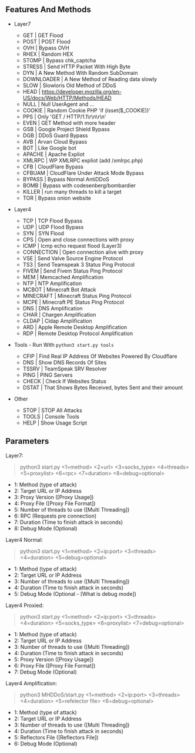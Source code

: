 
## Features And Methods

* Layer7
    * GET | GET Flood
    * POST | POST Flood
    * OVH | Bypass OVH
    * RHEX | Random HEX
    * STOMP | Bypass chk_captcha
    * STRESS | Send HTTP Packet With High Byte
    * DYN | A New Method With Random SubDomain
    * DOWNLOADER | A New Method of Reading data slowly
    * SLOW | Slowloris Old Method of DDoS
    * HEAD | https://developer.mozilla.org/en-US/docs/Web/HTTP/Methods/HEAD
    * NULL | Null UserAgent and ...
    * COOKIE | Random Cookie PHP 'if (isset($_COOKIE))'
    * PPS | Only 'GET / HTTP/1.1\r\n\r\n'
    * EVEN | GET Method with more header
    * GSB | Google Project Shield Bypass
    * DGB | DDoS Guard Bypass
    * AVB | Arvan Cloud Bypass
    * BOT | Like Google bot
    * APACHE | Apache Expliot
    * XMLRPC | WP XMLRPC expliot (add /xmlrpc.php)
    * CFB | CloudFlare Bypass
    * CFBUAM | CloudFlare Under Attack Mode Bypass
    * BYPASS | Bypass Normal AntiDDoS
    * BOMB | Bypass with codesenberg/bombardier
    * KILLER | run many threads to kill a target
    * TOR | Bypass onion website


* Layer4
    * TCP | TCP Flood Bypass
    * UDP | UDP Flood Bypass
    * SYN | SYN Flood
    * CPS | Open and close connections with proxy
    * ICMP | Icmp echo request flood (Layer3)
    * CONNECTION | Open connection alive with proxy
    * VSE | Send Valve Source Engine Protocol
    * TS3 | Send Teamspeak 3 Status Ping Protocol
    * FIVEM | Send Fivem Status Ping Protocol
    * MEM | Memcached Amplification
    * NTP | NTP Amplification
    * MCBOT | Minecraft Bot Attack
    * MINECRAFT | Minecraft Status Ping Protocol
    * MCPE | Minecraft PE Status Ping Protocol
    * DNS | DNS Amplification
    * CHAR | Chargen Amplification
    * CLDAP | Cldap Amplification
    * ARD | Apple Remote Desktop Amplification
    * RDP | Remote Desktop Protocol Amplification


* Tools - Run With `python3 start.py tools`
    * CFIP | Find Real IP Address Of Websites Powered By Cloudflare
    * DNS | Show DNS Records Of Sites
    * TSSRV | TeamSpeak SRV Resolver
    * PING | PING Servers
    * CHECK | Check If Websites Status
    * DSTAT | That Shows Bytes Received, bytes Sent and their amount

* Other
    * STOP | STOP All Attacks
    * TOOLS | Console Tools
    * HELP | Show Usage Script


## Parameters

Layer7:

> python3 start.py \<1=method> \<2=url> \<3=socks\_type> \<4=threads> \<5=proxylist> \<6=rpc> \<7=duration> \<8=debug=optional>

*   1: Method (type of attack)
*   2: Target URL or IP Address
*   3: Proxy Version ([Proxy Usage])
*   4: Proxy File ([Proxy File Format])
*   5: Number of threads to use ([Multi Threading])
*   6: RPC (Requests pre connection)
*   7: Duration (Time to finish attack in seconds)
*   8: Debug Mode (Optional)

Layer4 Normal:

> python3 start.py \<1=method> \<2=ip:port> \<3=threads> \<4=duration> \<5=debug=optional>

*   1: Method (type of attack)
*   2: Target URL or IP Address
*   3: Number of threads to use ([Multi Threading])
*   4: Duration (Time to finish attack in seconds)
*   5: Debug Mode (Optional - [What is debug mode])

Layer4 Proxied:

> python3 start.py \<1=method> \<2=ip:port> \<3=threads> \<4=duration> \<5=socks\_type> \<6=proxylist> \<7=debug=optional>

*   1: Method (type of attack)
*   2: Target URL or IP Address
*   3: Number of threads to use ([Multi Threading])
*   4: Duration (Time to finish attack in seconds)
*   5: Proxy Version ([Proxy Usage])
*   6: Proxy File ([Proxy File Format])
*   7: Debug Mode (Optional)

Layer4 Amplification:

> python3 MHDDoS/start.py \<1=method> \<2=ip:port> \<3=threads> \<4=duration> \<5=refelector file> \<6=debug=optional>

*   1: Method (type of attack)
*   2: Target URL or IP Address
*   3: Number of threads to use ([Multi Threading])
*   4: Duration (Time to finish attack in seconds)
*   5: Reflectors File ([Reflectors File])
*   6: Debug Mode (Optional)
